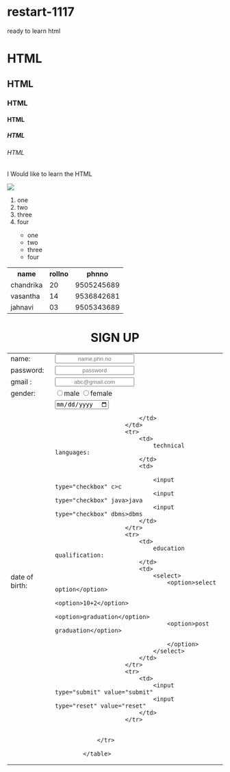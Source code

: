 # restart-1117
<html>
  <head>
    ready to learn html
  </head>
  <h1>HTML</h1>
  <h2>HTML</h2>
  <h3>HTML</h3>
  <h4>HTML</h4>
  <h5>HTML</h5>
  <h6>HTML</h6>
  <p> I Would like to learn the HTML</p>
  <img src="https://i.ytimg.com/vi/obUQL6MEzzs/maxresdefault.jpg"</img>
  <a href = "https://www.w3schools.com"></a>
  <ol>
    <li>one</li>
    <li>two</li>
    <li>three</li>
    <li>four</li>
    <ul>
    <li>one</li>
    <li>two</li>
    <li>three</li>
    <li>four</li>
    </ul>
  </ol>
  <table>
    <th> name </th>
    <th> rollno </th>
    <th> phnno</th>
    <tr>
      <td>chandrika</td>
      <td>20</td>
      <td>9505245689</td>
    </tr>
    <tr>
      <td>vasantha</td>
      <td>14</td>
      <td>9536842681</td>
       </tr>
       <tr>
         <td>jahnavi</td>
         <td>03</td>
         <td>9505343689</td>
       </tr>
    
    
  </table>
  <title>
                form
            </title>
            <h1 style=text-align:center > SIGN UP </h1>
            <table>
                <tr>
                    <td>
                        name:
                    </td>
                    <td>
                        <input type="text" style=text-align:center;" placeholder="name,phn.no"
                    </td>
                </tr>
                <tr>
                    <td>
                        password:
                    </td>
                    <td>
                        <input type="password" style=text-align:center;" placeholder="password"
                    </td>
                </tr>
                <tr>
                    <td>
                       gmail :
                    </td>
                    <td>
                        <input type="gmail" style=text-align:center;" placeholder="abc@gmail.com"
                    </td>
                </tr>
                <tr>
                    <td>
                        gender:
                    </td>
                       <td>
                          <input type="radio" name="gender">male
                          <input type="radio" name="gender">female
                        </td>
                        <tr>
                            <td>
                                date of birth:
                                <td>
                                    <input type="date"
                                </td>

                            </td>
                        </td>
                        <tr>
                            <td>
                                technical languages:
                            </td>
                            <td>
                                
                                <input type="checkbox" c>c
                                <input type="checkbox" java>java
                                <input type="checkbox" dbms>dbms
                            </td>
                        </tr>
                        <tr>
                            <td>
                                education qualification:
                            </td>
                            <td>
                                <select>
                                    <option>select option</option>
                                    <option>10+2</option>
                                    <option>graduation</option>
                                    <option>post graduation</option>

                                    </option>
                                </select>
                            </td>
                        </tr>
                        <tr>
                            <td>
                                <input type="submit" value="submit"
                                <input type="reset" value="reset"
                            </td>
                        </tr>
                    

                </tr>

            </table>
            
            
            
            
  
  
</html>
